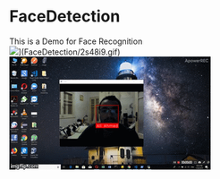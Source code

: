 # FaceDetection

This is a Demo for Face Recognition  
![](FaceDetection/2s48i9.gif)](FaceDetection/2s48i9.gif)
![](2s48i9.gif)
